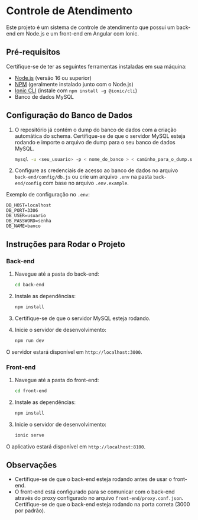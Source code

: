 # Controle de Atendimento

Este projeto é um sistema de controle de atendimento que possui um back-end em Node.js e um front-end em Angular com Ionic.

## Pré-requisitos

Certifique-se de ter as seguintes ferramentas instaladas em sua máquina:

- [Node.js](https://nodejs.org/) (versão 16 ou superior)
- [NPM](https://www.npmjs.com/) (geralmente instalado junto com o Node.js)
- [Ionic CLI](https://ionicframework.com/docs/cli) (instale com `npm install -g @ionic/cli`)
- Banco de dados MySQL

## Configuração do Banco de Dados

1. O repositório já contém o dump do banco de dados com a criação automática do schema. Certifique-se de que o servidor MySQL esteja rodando e importe o arquivo de dump para o seu banco de dados MySQL.

   ```bash
   mysql -u <seu_usuario> -p < nome_do_banco > < caminho_para_o_dump.sql >
   ```

2. Configure as credenciais de acesso ao banco de dados no arquivo `back-end/config/db.js` ou crie um arquivo `.env` na pasta `back-end/config` com base no arquivo `.env.example`.

Exemplo de configuração no `.env`:

```
DB_HOST=localhost
DB_PORT=3306
DB_USER=usuario
DB_PASSWORD=senha
DB_NAME=banco
```

## Instruções para Rodar o Projeto

### Back-end

1. Navegue até a pasta do back-end:

   ```bash
   cd back-end
   ```

2. Instale as dependências:

   ```bash
   npm install
   ```

3. Certifique-se de que o servidor MySQL esteja rodando.

4. Inicie o servidor de desenvolvimento:

   ```bash
   npm run dev
   ```

O servidor estará disponível em `http://localhost:3000`.

### Front-end

1. Navegue até a pasta do front-end:

   ```bash
   cd front-end
   ```

2. Instale as dependências:

   ```bash
   npm install
   ```

3. Inicie o servidor de desenvolvimento:

   ```bash
   ionic serve
   ```

O aplicativo estará disponível em `http://localhost:8100`.

## Observações

- Certifique-se de que o back-end esteja rodando antes de usar o front-end.
- O front-end está configurado para se comunicar com o back-end através do proxy configurado no arquivo `front-end/proxy.conf.json`. Certifique-se de que o back-end esteja rodando na porta correta (3000 por padrão).
